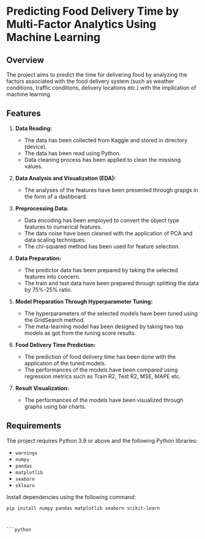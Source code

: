 # Predicting Food Delivery Time by Multi-Factor Analytics Using Machine Learning

## Overview

The project aims to predict the time for delivering food by analyzing the factors associated with the food delivery system (such as weather conditions, traffic conditions, delivery locations etc.) with the implication of machine learning.

## Features

1. **Data Reading:**
   - The data has been collected from Kaggle and stored in directory (device).
   - The data has been read using Python.
   - Data cleaning process has been applied to clean the missisng values.

2. **Data Analysis and Visualization (EDA):**
   - The analyses of the features have been presented through grapgs in the form of a dashboard.

3. **Preprocessing Data:**
   - Data encoding has been employed to convert the object type features to numerical features.
   - The data noise have been cleaned with the application of PCA and data scaling techniques.
   - The chi-squared method has been used for feature selection.

4. **Data Preparation:**
   - The predictor data has been prepared by taking the selected features into concern.
   - The train and test data have been prepared through splitting the data by 75%-25% ratio.

5. **Model Preparation Through Hyperparameter Tuning:**
   - The hyperparameters of the selected models have been tuned using the GridSearch method.
   - The meta-learning model has been designed by taking two top models as got from the tuning score results.

6. **Food Delivery Time Prediction:**
   - The prediction of food delivery time has been done with the application of the tuned models.
   - The performances of the models have been compared using regression metrics such as Train R2, Test R2, MSE, MAPE etc.

7. **Result Visualization:**
   - The performances of the models have been visualized through graphs using bar charts.

## Requirements

The project requires Python 3.9 or above and the following Python libraries:

- `warnings`
- `numpy`
- `pandas`
- `matplotlib`
- `seaborn`
- `sklearn`

Install dependencies using the following command:
```
pip install numpy pandas matplotlib seaborn scikit-learn



```python

```
